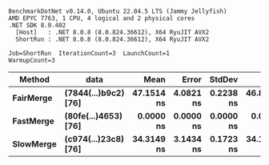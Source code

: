```

BenchmarkDotNet v0.14.0, Ubuntu 22.04.5 LTS (Jammy Jellyfish)
AMD EPYC 7763, 1 CPU, 4 logical and 2 physical cores
.NET SDK 8.0.402
  [Host]   : .NET 8.0.8 (8.0.824.36612), X64 RyuJIT AVX2
  ShortRun : .NET 8.0.8 (8.0.824.36612), X64 RyuJIT AVX2

Job=ShortRun  IterationCount=3  LaunchCount=1  
WarmupCount=3  

```
| Method    | data                 | Mean       | Error     | StdDev    | Min        | Max        | Gen0   | Allocated |
|---------- |--------------------- |-----------:|----------:|----------:|-----------:|-----------:|-------:|----------:|
| **FairMerge** | **(7844(...)b9c2) [76]** | **47.1514 ns** | **4.0821 ns** | **0.2238 ns** | **46.8991 ns** | **47.3257 ns** | **0.0017** |     **144 B** |
| **FastMerge** | **(80fe(...)4653) [76]** |  **0.0000 ns** | **0.0000 ns** | **0.0000 ns** |  **0.0000 ns** |  **0.0000 ns** |      **-** |         **-** |
| **SlowMerge** | **(c974(...)23c8) [76]** | **34.3149 ns** | **3.1434 ns** | **0.1723 ns** | **34.1919 ns** | **34.5119 ns** | **0.0010** |      **80 B** |
